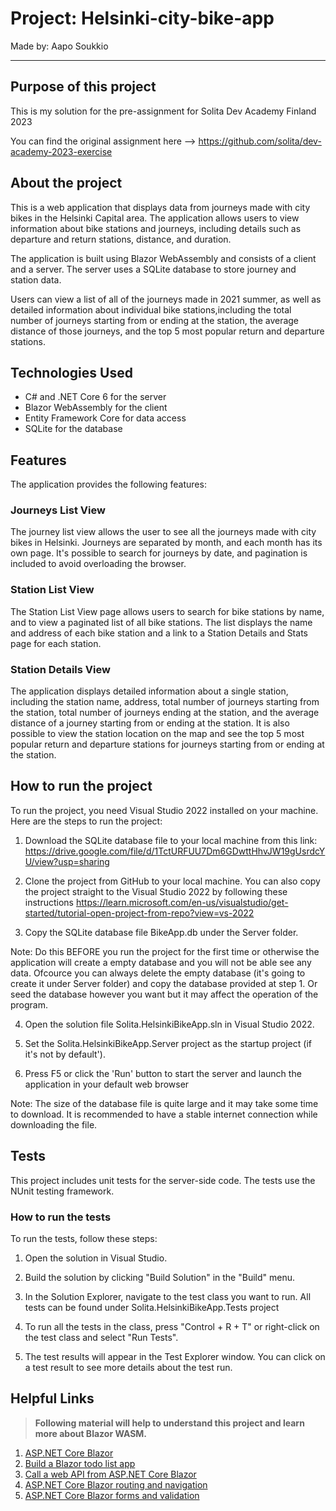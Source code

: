 # Project: Helsinki-city-bike-app

Made by: Aapo Soukkio

***

## Purpose of this project

This is my solution for the pre-assignment for Solita Dev Academy Finland 2023

You can find the original assignment here --> https://github.com/solita/dev-academy-2023-exercise


## About the project 

This is a web application that displays data from journeys made with city bikes in the Helsinki Capital area.
The application allows users to view information about bike stations and journeys, including details such as departure
and return stations, distance, and duration.

The application is built using Blazor WebAssembly and consists of a client and a server. The server uses
a SQLite database to store journey and station data.

Users can view a list of all of the journeys made in 2021 summer, as well as detailed information about individual bike
stations,including the total number of journeys starting from or ending at the station, the average distance of
those journeys, and the top 5 most popular return and departure stations.


## Technologies Used

- C# and .NET Core 6 for the server
- Blazor WebAssembly for the client
- Entity Framework Core for data access
- SQLite for the database

## Features

The application provides the following features:

### Journeys List View

The journey list view allows the user to see all the journeys made with city bikes in Helsinki. Journeys are separated
by month, and each month has its own page. It's possible to search for journeys by date, and pagination is included to
avoid overloading the browser.

### Station List View

The Station List View page allows users to search for bike stations by name, and to view a paginated list of all bike
stations. The list displays the name and address of each bike station and a link to a Station Details and Stats page
for each station.

### Station Details View

The application displays detailed information about a single station, including the station name, address, total number
of journeys starting from the station, total number of journeys ending at the station, and the average distance of a journey
starting from or ending at the station. It is also possible to view the station location on the map and see the top 5 most
popular return and departure stations for journeys starting from or ending at the station. 

## How to run the project

To run the project, you need Visual Studio 2022 installed on your machine. Here are the steps to run the project:

1. Download the SQLite database file to your local machine from this link: https://drive.google.com/file/d/1TctURFUU7Dm6GDwttHhvJW19gUsrdcYU/view?usp=sharing

2. Clone the project from GitHub to your local machine. You can also copy the project straight to the Visual Studio 2022
by following these instructions https://learn.microsoft.com/en-us/visualstudio/get-started/tutorial-open-project-from-repo?view=vs-2022

3. Copy the SQLite database file BikeApp.db under the Server folder. 

Note: Do this BEFORE you run the project for the first time or otherwise the application will create a empty database and you will not be able see any data.
Ofcource you can always delete the empty database (it's going to create it under Server folder) and copy the database provided at step 1. Or seed the 
database however you want but it may affect the operation of the program.

4. Open the solution file Solita.HelsinkiBikeApp.sln in Visual Studio 2022.

5. Set the Solita.HelsinkiBikeApp.Server project as the startup project (if it's not by default').

6. Press F5 or click the 'Run' button to start the server and launch the application in your default web browser

Note: The size of the database file is quite large and it may take some time to download. It is recommended to have a stable 
internet connection while downloading the file.


## Tests

This project includes unit tests for the server-side code. The tests use the NUnit testing framework.

### How to run the tests

To run the tests, follow these steps:

1. Open the solution in Visual Studio.

2. Build the solution by clicking "Build Solution" in the "Build" menu.

3. In the Solution Explorer, navigate to the test class you want to run. All tests can be found under Solita.HelsinkiBikeApp.Tests project

4. To run all the tests in the class, press "Control + R + T" or right-click on the test class and select "Run Tests".

5. The test results will appear in the Test Explorer window. You can click on a test result to see more details about the test run.


## Helpful Links

> **Following material will help to understand this project and learn more about Blazor WASM.**


1. [ASP.NET Core Blazor](https://docs.microsoft.com/en-us/aspnet/core/blazor/?view=aspnetcore-6.0)
2. [Build a Blazor todo list app](https://docs.microsoft.com/en-us/aspnet/core/blazor/tutorials/build-a-blazor-app?view=aspnetcore-6.0&pivots=webassembly)
3. [Call a web API from ASP.NET Core Blazor](https://docs.microsoft.com/en-us/aspnet/core/blazor/call-web-api?view=aspnetcore-6.0&pivots=webassembly)
4. [ASP.NET Core Blazor routing and navigation](https://docs.microsoft.com/en-us/aspnet/core/blazor/fundamentals/routing?view=aspnetcore-6.0)
5. [ASP.NET Core Blazor forms and validation](https://docs.microsoft.com/en-us/aspnet/core/blazor/forms-validation?view=aspnetcore-6.0)
